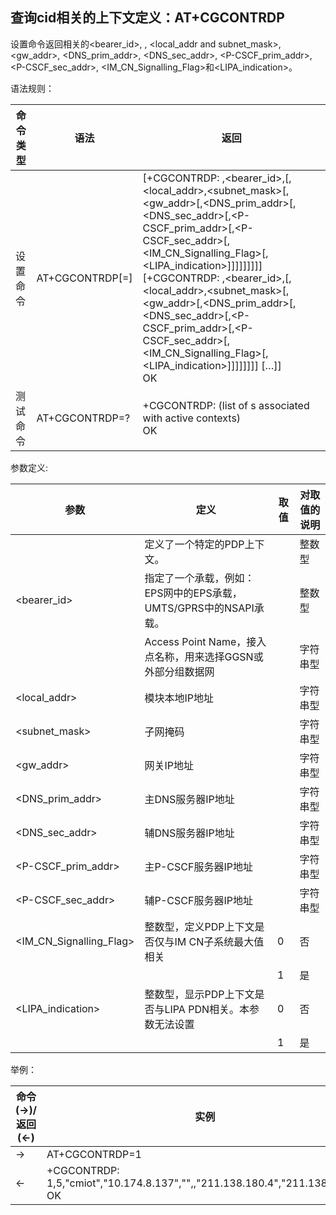 ## 查询cid相关的上下文定义：AT+CGCONTRDP

设置命令返回<cid>相关的<bearer_id>, <apn>, <local_addr and subnet_mask>, <gw_addr>, <DNS_prim_addr>, <DNS_sec_addr>, <P-CSCF_prim_addr>, <P-CSCF_sec_addr>, <IM_CN_Signalling_Flag>和<LIPA_indication>。

 

语法规则：

| 命令类型 | 语法                 | 返回                                                         |
| -------- | -------------------- | ------------------------------------------------------------ |
| 设置命令 | AT+CGCONTRDP[=<cid>] | [+CGCONTRDP: <cid>,<bearer_id>,<apn>[,<local_addr>,<subnet_mask>[,<gw_addr>[,<DNS_prim_addr>[,<DNS_sec_addr>[,<P-CSCF_prim_addr>[,<P-CSCF_sec_addr>[,<IM_CN_Signalling_Flag>[,<LIPA_indication>]]]]]]]]] [<CR><LF>+CGCONTRDP: <cid>,<bearer_id>,<apn>[,<local_addr>,<subnet_mask>[,<gw_addr>[,<DNS_prim_addr>[,<DNS_sec_addr>[,<P-CSCF_prim_addr>[,<P-CSCF_sec_addr>[,<IM_CN_Signalling_Flag>[,<LIPA_indication>]]]]]]]] […]] <br>OK |
| 测试命令 | AT+CGCONTRDP=?       | +CGCONTRDP: (list of <cid>s associated with active contexts) <br>OK |

 

参数定义:

| 参数                    | 定义                                                         | 取值 | 对取值的说明 |
| ----------------------- | ------------------------------------------------------------ | ---- | ------------ |
| <cid>                   | 定义了一个特定的PDP上下文。                                  |      | 整数型       |
| <bearer_id>             | 指定了一个承载，例如：EPS网中的EPS承载，UMTS/GPRS中的NSAPI承载。 |      | 整数型       |
| <apn>                   | Access Point Name，接入点名称，用来选择GGSN或外部分组数据网  |      | 字符串型     |
| <local_addr>            | 模块本地IP地址                                               |      | 字符串型     |
| <subnet_mask>           | 子网掩码                                                     |      | 字符串型     |
| <gw_addr>               | 网关IP地址                                                   |      | 字符串型     |
| <DNS_prim_addr>         | 主DNS服务器IP地址                                            |      | 字符串型     |
| <DNS_sec_addr>          | 辅DNS服务器IP地址                                            |      | 字符串型     |
| <P-CSCF_prim_addr>      | 主P-CSCF服务器IP地址                                         |      | 字符串型     |
| <P-CSCF_sec_addr>       | 辅P-CSCF服务器IP地址                                         |      | 字符串型     |
| <IM_CN_Signalling_Flag> | 整数型，定义PDP上下文是否仅与IM CN子系统最大值相关           | 0    | 否           |
|                         |                                                              | 1    | 是           |
| <LIPA_indication>       | 整数型，显示PDP上下文是否与LIPA PDN相关。本参数无法设置      | 0    | 否           |
|                         |                                                              | 1    | 是           |

 

 

举例：

| 命令(→)/返回(←) | 实例                                                         |
| --------------- | ------------------------------------------------------------ |
| →               | AT+CGCONTRDP=1                                               |
| ←               | +CGCONTRDP: 1,5,"cmiot","10.174.8.137","",,"211.138.180.4","211.138.180.5" <br>OK |
